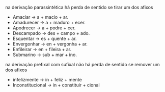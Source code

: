 na derivação parassintética há perda de sentido se tirar um dos afixos

- Amaciar → a + macio + ar.
- Amadurecer → a + maduro + ecer.
- Apodrecer → a + podre + cer.
- Descampado → des + campo + ado.
- Esquentar → es + quente + ar.
- Envergonhar → en + vergonha + ar.
- Enfileirar → en + fileira + ar.
- Submarino → sub + mar + ino.


na derivação prefixal com sufixal não há perda de sentido se remover um dos afixos

- infelizmente -> in + feliz + mente
- Inconstitucional -> in + constituir + cional
